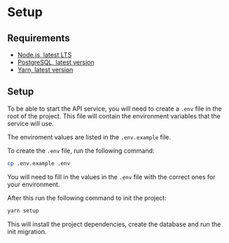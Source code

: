 # Setup

## Requirements

- [Node.js, latest LTS](https://nodejs.org/en/)
- [PostgreSQL, latest version](https://www.postgresql.org/download/)
- [Yarn, latest version](https://yarnpkg.com/en/docs/install)

## Setup

To be able to start the API service, you will need to create a `.env` file in the root of the project. This file will contain the environment variables that the service will use.

The enviroment values are listed in the `.env.example` file.

To create the `.env` file, run the following command:

```bash
cp .env.example .env
```

You will need to fill in the values in the `.env` file with the correct ones for your environment.

After this run the following command to init the project:

```bash
yarn setup
```

This will install the project dependencies, create the database and run the init migration.
